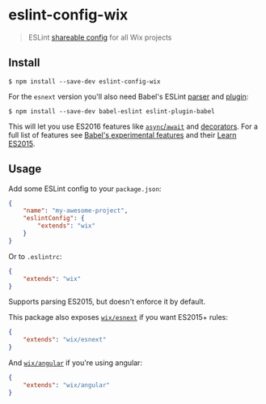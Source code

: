 # eslint-config-wix

> ESLint [shareable config](http://eslint.org/docs/developer-guide/shareable-configs.html) for all Wix projects


## Install

```
$ npm install --save-dev eslint-config-wix
```

For the `esnext` version you'll also need Babel's ESLint [parser](https://github.com/babel/babel-eslint) and [plugin](https://github.com/babel/eslint-plugin-babel):

```
$ npm install --save-dev babel-eslint eslint-plugin-babel
```

This will let you use ES2016 features like [`async`/`await`](https://github.com/lukehoban/ecmascript-asyncawait) and [decorators](https://github.com/wycats/javascript-decorators). For a full list of features see [Babel's experimental features](https://babeljs.io/docs/usage/experimental/) and their [Learn ES2015](https://babeljs.io/docs/learn-es2015/).


## Usage

Add some ESLint config to your `package.json`:

```json
{
	"name": "my-awesome-project",
	"eslintConfig": {
		"extends": "wix"
	}
}
```

Or to `.eslintrc`:

```json
{
	"extends": "wix"
}
```

Supports parsing ES2015, but doesn't enforce it by default.

This package also exposes [`wix/esnext`](esnext.js) if you want ES2015+ rules:

```json
{
	"extends": "wix/esnext"
}
```

And [`wix/angular`](angular.js) if you're using angular:

```json
{
	"extends": "wix/angular"
}
```
